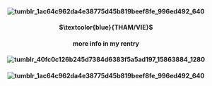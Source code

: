 <h4 align="center">   


![tumblr_1ac64c962da4e38775d45b819beef8fe_996ed492_640](https://github.com/user-attachments/assets/07a6de11-2d10-4137-8c89-40c1342bed2f)

<h4 align="center">     

<h4 align="center">  $\textcolor{blue}{THAM/VIE}$
<h4 align="center">  more info in my rentry

<h4 align="center">   


![tumblr_40fc0c126b245d7384d6383f5a5ad197_15863884_1280](https://github.com/user-attachments/assets/674d13a7-6ea4-4c3f-8947-e0057d161c82)




<h4 align="center">   

![tumblr_1ac64c962da4e38775d45b819beef8fe_996ed492_640](https://github.com/user-attachments/assets/41b9d1d4-c150-4105-a244-5e63ba82325f)
